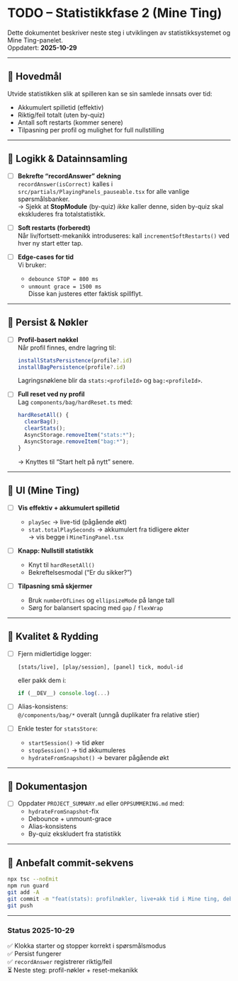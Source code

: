 # TODO – Statistikkfase 2 (Mine Ting)

Dette dokumentet beskriver neste steg i utviklingen av statistikksystemet og Mine Ting-panelet.  
Oppdatert: **2025-10-29**

---

## 🎯 Hovedmål
Utvide statistikken slik at spilleren kan se sin samlede innsats over tid:
- Akkumulert spilletid (effektiv)
- Riktig/feil totalt (uten by-quiz)
- Antall soft restarts (kommer senere)
- Tilpasning per profil og mulighet for full nullstilling

---

## 🔧 Logikk & Datainnsamling

- [ ] **Bekrefte “recordAnswer” dekning**  
  `recordAnswer(isCorrect)` kalles i `src/partials/PlayingPanels_pauseable.tsx` for alle vanlige spørsmålsbanker.  
  → Sjekk at **StopModule** (by-quiz) *ikke* kaller denne, siden by-quiz skal ekskluderes fra totalstatistikk.

- [ ] **Soft restarts (forberedt)**  
  Når liv/fortsett-mekanikk introduseres: kall `incrementSoftRestarts()` ved hver ny start etter tap.

- [ ] **Edge-cases for tid**  
  Vi bruker:
  - `debounce STOP = 800 ms`
  - `unmount grace = 1500 ms`  
  Disse kan justeres etter faktisk spillflyt.

---

## 💾 Persist & Nøkler

- [ ] **Profil-basert nøkkel**  
  Når profil finnes, endre lagring til:
  ```ts
  installStatsPersistence(profile?.id)
  installBagPersistence(profile?.id)
  ```
  Lagringsnøklene blir da `stats:<profileId>` og `bag:<profileId>`.

- [ ] **Full reset ved ny profil**  
  Lag `components/bag/hardReset.ts` med:
  ```ts
  hardResetAll() {
    clearBag();
    clearStats();
    AsyncStorage.removeItem("stats:*");
    AsyncStorage.removeItem("bag:*");
  }
  ```
  → Knyttes til “Start helt på nytt” senere.

---

## 🧩 UI (Mine Ting)

- [ ] **Vis effektiv + akkumulert spilletid**  
  - `playSec` → live-tid (pågående økt)  
  - `stat.totalPlaySeconds` → akkumulert fra tidligere økter  
  → vis begge i `MineTingPanel.tsx`

- [ ] **Knapp: Nullstill statistikk**  
  - Knyt til `hardResetAll()`  
  - Bekreftelsesmodal (“Er du sikker?”)

- [ ] **Tilpasning små skjermer**  
  - Bruk `numberOfLines` og `ellipsizeMode` på lange tall  
  - Sørg for balansert spacing med `gap` / `flexWrap`

---

## 🧹 Kvalitet & Rydding

- [ ] Fjern midlertidige logger:
  ```
  [stats/live], [play/session], [panel] tick, modul-id
  ```
  eller pakk dem i:
  ```ts
  if (__DEV__) console.log(...)
  ```

- [ ] Alias-konsistens:  
  `@/components/bag/*` overalt (unngå duplikater fra relative stier)

- [ ] Enkle tester for `statsStore`:
  - `startSession()` → tid øker  
  - `stopSession()` → tid akkumuleres  
  - `hydrateFromSnapshot()` → bevarer pågående økt

---

## 📘 Dokumentasjon

- [ ] Oppdater `PROJECT_SUMMARY.md` eller `OPPSUMMERING.md` med:
  - `hydrateFromSnapshot`-fix
  - Debounce + unmount-grace
  - Alias-konsistens
  - By-quiz ekskludert fra statistikk

---

## 🧭 Anbefalt commit-sekvens

```bash
npx tsc --noEmit
npm run guard
git add -A
git commit -m "feat(stats): profilnøkler, live+akk tid i Mine ting, debounce/grace dokumentert; ryddet logger"
git push
```

---

### Status 2025-10-29
✅ Klokka starter og stopper korrekt i spørsmålsmodus  
✅ Persist fungerer  
✅ `recordAnswer` registrerer riktig/feil  
⏳ Neste steg: profil-nøkler + reset-mekanikk
